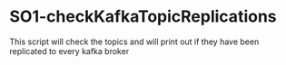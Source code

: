 # SO1-checkKafkaTopicReplications
This script will check the topics and will print out if they have been replicated to every kafka broker 
